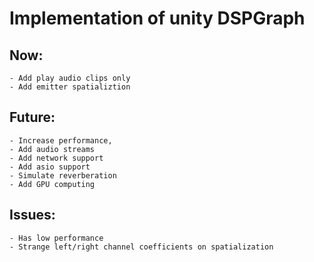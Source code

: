 # Implementation of unity DSPGraph

## Now:
    - Add play audio clips only
    - Add emitter spatializtion

## Future:
    - Increase performance,
    - Add audio streams
    - Add network support
    - Add asio support
    - Simulate reverberation
    - Add GPU computing

## Issues:
    - Has low performance
    - Strange left/right channel coefficients on spatialization
    
